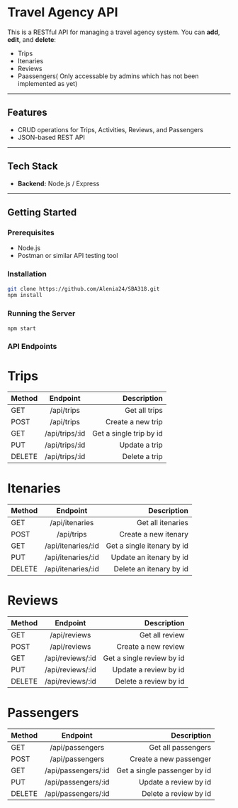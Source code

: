 # Travel Agency API

This is a RESTful API for managing a travel agency system. You can **add**, **edit**, and **delete**:

- Trips
- Itenaries
- Reviews
- Paassengers( Only accessable by admins which has not been implemented as yet)

---

## Features

- CRUD operations for Trips, Activities, Reviews, and Passengers
- JSON-based REST API

---

## Tech Stack

- **Backend:** Node.js / Express 
---

## Getting Started

### Prerequisites

- Node.js
- Postman or similar API testing tool

### Installation

```bash
git clone https://github.com/Alenia24/SBA318.git
npm install
```

### Running the Server
``` bash
npm start
```

### API Endpoints
# Trips
| Method        | Endpoint       |    Description             |
| ------------- |:--------------:| --------------------------:|
| GET           | /api/trips     | 	  Get all trips           |
| POST          | /api/trips     |  	Create a new trip       |
| GET           | /api/trips/:id | 	  Get a single trip by id |
| PUT           | /api/trips/:id |    Update a trip           |
| DELETE        | /api/trips/:id |    Delete a trip           |

# Itenaries
| Method        | Endpoint           | Description                |
| ------------- |:------------------:| --------------------------:|
| GET           | /api/itenaries     | Get all itenaries          |
| POST          | /api/trips         | Create a new itenary       |
| GET           | /api/itenaries/:id | Get a single itenary by id |
| PUT           | /api/itenaries/:id | Update an itenary by id    |
| DELETE        | /api/itenaries/:id | Delete an itenary by id    |

# Reviews
| Method        | Endpoint           |    Description                |
| ------------- |:------------------:| -----------------------------:|
| GET           | /api/reviews       | 	  Get all review             |
| POST          | /api/reviews       |  	Create a new review        |
| GET           | /api/reviews/:id   | 	  Get a single review by id  |
| PUT           | /api/reviews/:id   |    Update a review by id      |
| DELETE        | /api/reviews/:id   |    Delete a review by id      |

# Passengers
| Method        | Endpoint              |    Description                   |
| ------------- |:---------------------:| --------------------------------:|
| GET           | /api/passengers       | 	Get all passengers             |
| POST          | /api/passengers       |  	Create a new passenger         |
| GET           | /api/passengers/:id   | 	Get a single passenger by id   |
| PUT           | /api/passengers/:id   |    Update a review by id         |
| DELETE        | /api/passengers/:id   |    Delete a review by id         |




